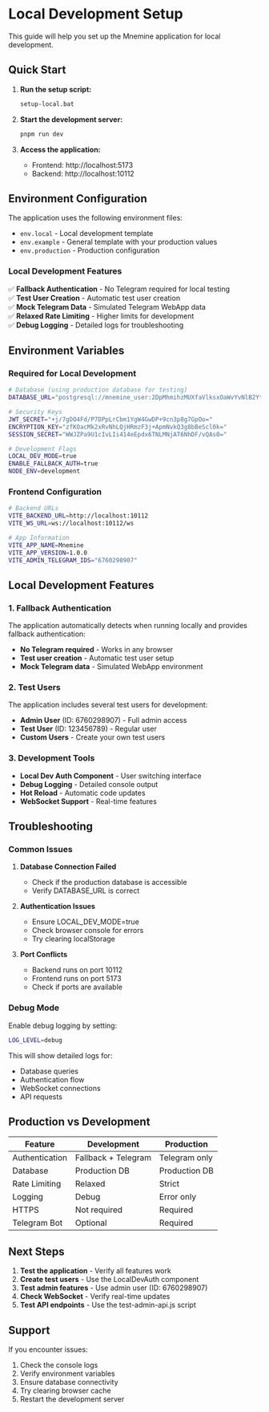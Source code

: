 # Local Development Setup

This guide will help you set up the Mnemine application for local development.

## Quick Start

1. **Run the setup script:**
   ```bash
   setup-local.bat
   ```

2. **Start the development server:**
   ```bash
   pnpm run dev
   ```

3. **Access the application:**
   - Frontend: http://localhost:5173
   - Backend: http://localhost:10112

## Environment Configuration

The application uses the following environment files:

- `env.local` - Local development template
- `env.example` - General template with your production values
- `env.production` - Production configuration

### Local Development Features

✅ **Fallback Authentication** - No Telegram required for local testing  
✅ **Test User Creation** - Automatic test user creation  
✅ **Mock Telegram Data** - Simulated Telegram WebApp data  
✅ **Relaxed Rate Limiting** - Higher limits for development  
✅ **Debug Logging** - Detailed logs for troubleshooting  

## Environment Variables

### Required for Local Development

```bash
# Database (using production database for testing)
DATABASE_URL="postgresql://mnemine_user:2DpMhmihzMUXfaVlksxOaWvYvNlB2YtL@dpg-d38dq93e5dus73a34u3g-a/mnemine_zupy"

# Security Keys
JWT_SECRET="+j/7gDO4Fd/P7DPpLrCbm1YgW4GwDP+9cn3p8g7GpOo="
ENCRYPTION_KEY="zfKOacMk2xRvNhLQjHRmzF3j+ApmNvkQ3g8bBeScl0k="
SESSION_SECRET="WWJZPa9U1cIvLIi414eEpdx6TNLMNjAT6NhDF/vQAs0="

# Development Flags
LOCAL_DEV_MODE=true
ENABLE_FALLBACK_AUTH=true
NODE_ENV=development
```

### Frontend Configuration

```bash
# Backend URLs
VITE_BACKEND_URL=http://localhost:10112
VITE_WS_URL=ws://localhost:10112/ws

# App Information
VITE_APP_NAME=Mnemine
VITE_APP_VERSION=1.0.0
VITE_ADMIN_TELEGRAM_IDS="6760298907"
```

## Local Development Features

### 1. Fallback Authentication

The application automatically detects when running locally and provides fallback authentication:

- **No Telegram required** - Works in any browser
- **Test user creation** - Automatic test user setup
- **Mock Telegram data** - Simulated WebApp environment

### 2. Test Users

The application includes several test users for development:

- **Admin User** (ID: 6760298907) - Full admin access
- **Test User** (ID: 123456789) - Regular user
- **Custom Users** - Create your own test users

### 3. Development Tools

- **Local Dev Auth Component** - User switching interface
- **Debug Logging** - Detailed console output
- **Hot Reload** - Automatic code updates
- **WebSocket Support** - Real-time features

## Troubleshooting

### Common Issues

1. **Database Connection Failed**
   - Check if the production database is accessible
   - Verify DATABASE_URL is correct

2. **Authentication Issues**
   - Ensure LOCAL_DEV_MODE=true
   - Check browser console for errors
   - Try clearing localStorage

3. **Port Conflicts**
   - Backend runs on port 10112
   - Frontend runs on port 5173
   - Check if ports are available

### Debug Mode

Enable debug logging by setting:
```bash
LOG_LEVEL=debug
```

This will show detailed logs for:
- Database queries
- Authentication flow
- WebSocket connections
- API requests

## Production vs Development

| Feature | Development | Production |
|---------|-------------|------------|
| Authentication | Fallback + Telegram | Telegram only |
| Database | Production DB | Production DB |
| Rate Limiting | Relaxed | Strict |
| Logging | Debug | Error only |
| HTTPS | Not required | Required |
| Telegram Bot | Optional | Required |

## Next Steps

1. **Test the application** - Verify all features work
2. **Create test users** - Use the LocalDevAuth component
3. **Test admin features** - Use admin user (ID: 6760298907)
4. **Check WebSocket** - Verify real-time updates
5. **Test API endpoints** - Use the test-admin-api.js script

## Support

If you encounter issues:

1. Check the console logs
2. Verify environment variables
3. Ensure database connectivity
4. Try clearing browser cache
5. Restart the development server
